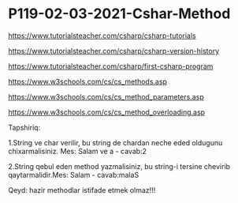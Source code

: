 # P119-02-03-2021-Cshar-Method

https://www.tutorialsteacher.com/csharp/csharp-tutorials

https://www.tutorialsteacher.com/csharp/csharp-version-history

https://www.tutorialsteacher.com/csharp/first-csharp-program

https://www.w3schools.com/cs/cs_methods.asp

https://www.w3schools.com/cs/cs_method_parameters.asp

https://www.w3schools.com/cs/cs_method_overloading.asp

Tapshiriq:

1.String ve char verilir, bu string de chardan neche eded oldugunu chixarmalisiniz. Mes: Salam ve a - cavab:2

2.String qebul eden method yazmalisiniz, bu string-i tersine chevirib qaytarmalidir.Mes: Salam  - cavab:malaS

Qeyd: hazir methodlar istifade etmek olmaz!!!

